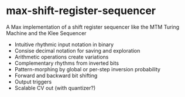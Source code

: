 # max-shift-register-sequencer
 A Max implementation of a shift register sequencer like the MTM Turing Machine and the Klee Sequencer

- Intuitive rhythmic input notation in binary
- Consise decimal notation for saving and exploration
- Arithmetic operations create variations
- Complementary rhythms from inverted bits
- Pattern-morphing by global or per-step inversion probability
- Forward and backward bit shifting
- Output triggers
- Scalable CV out (with quantizer?)
